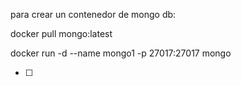 para crear un contenedor de mongo db:

docker pull mongo:latest

docker run -d --name mongo1 -p 27017:27017 mongo

* [ ]
